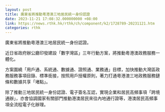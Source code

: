 ```yaml
---
layout: post
title: 廣東省將推動粵港澳三地居民統一身份認證
date: 2023-11-21 17:08:32.000000000 +08:00
link: https://news.rthk.hk/rthk/ch/component/k2/1728789-20231121.htm
categories: rthk
---
```


廣東省將推動粵港澳三地居民統一身份認證。

近日省政府辦公廳印發建設「數字灣區」三年行動方案，將推動粵港澳政務服務一體化。

方案圍繞「用戶通、系統通、數據通、證照通、業務通」目標，加快推動大灣區政務服務事項目錄、標準銜接，按照用戶授權原則，著力打通粵港澳三地政務服務鏈條和數據共享「堵點」。

除了推動三地居民統一身份認證、電子簽名互認，實現企業和居民高頻事項「跨境通辦」，亦會協調國家有關部門推動港澳居民來往內地通行證等，港澳居民高頻事項全流程電子化辦理。
